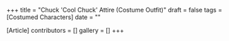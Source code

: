 +++
title = "Chuck 'Cool Chuck' Attire (Costume Outfit)"
draft = false
tags = [Costumed Characters]
date = ""

[Article]
contributors = []
gallery = []
+++